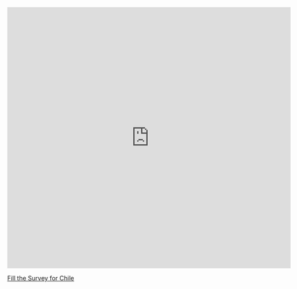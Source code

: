 
<iframe src="https://covid19.algolysis.com/grafana/d-solo/G_Aw4CrZk/coronasurveys?orgId=1&var-code=CH&var-country=Chile&from=1583350357211&to=1585942357211&panelId=10" width="650" height="600" frameborder="0"></iframe>

[Fill the Survey for Chile](https://tinyurl.com/coronasurveyschile)

